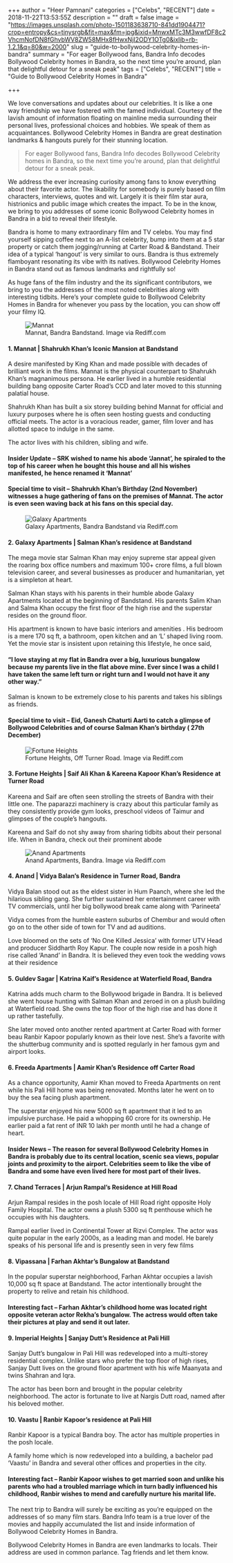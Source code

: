 +++
author = "Heer Pamnani"
categories = ["Celebs", "RECENT"]
date = 2018-11-22T13:53:55Z
description = ""
draft = false
image = "https://images.unsplash.com/photo-1501183638710-841dd1904471?crop=entropy&cs=tinysrgb&fit=max&fm=jpg&ixid=MnwxMTc3M3wwfDF8c2VhcmNofDN8fGhvbWV8ZW58MHx8fHwxNjI2ODY1OTg0&ixlib=rb-1.2.1&q=80&w=2000"
slug = "guide-to-bollywood-celebrity-homes-in-bandra"
summary = "For eager Bollywood fans, Bandra Info decodes Bollywood Celebrity homes in Bandra, so the next time you&#8217;re around, plan that delightful detour for a sneak peak"
tags = ["Celebs", "RECENT"]
title = "Guide to Bollywood Celebrity Homes in Bandra"

+++


<p>We love conversations and updates about our celebrities. It is like a one way friendship we have fostered with the famed individual. Courtesy of the lavish amount of information floating on mainline media surrounding their personal lives, professional choices and hobbies. We speak of them as acquaintances. Bollywood Celebrity Homes in Bandra are great destination landmarks &amp; hangouts purely for their stunning location.</p>
<blockquote><p>For eager Bollywood fans, Bandra Info decodes Bollywood Celebrity homes in Bandra, so the next time you&#8217;re around, plan that delightful detour for a sneak peak.</p></blockquote>
<p>We address the ever increasing curiosity among fans to know everything about their favorite actor. The likability for somebody is purely based on film characters, interviews, quotes and wit. Largely it is their film star aura, histrionics and public image which creates the impact. To be in the know, we bring to you addresses of some iconic Bollywood Celebrity homes in Bandra in a bid to reveal their lifestyle.</p>
<p>Bandra is home to many extraordinary film and TV celebs. You may find yourself sipping coffee next to an A-list celebrity, bump into them at a 5 star property or catch them jogging/running at Carter Road &amp; Bandstand. Their idea of a typical &#8216;hangout&#8217; is very similar to ours. Bandra is thus extremely flamboyant resonating its vibe with its natives. Bollywood Celebrity Homes in Bandra stand out as famous landmarks and rightfully so!</p>
<p>As huge fans of the film industry and the its significant contributors, we bring to you the addresses of the most noted celebrities along with interesting tidbits. Here&#8217;s your complete guide to Bollywood Celebrity Homes in Bandra for whenever you pass by the location, you can show off your filmy IQ.</p>
<figure class="image regular"><picture><source srcset="https://d2ijz6o5xay1xq.cloudfront.net/account_4266/mannat_1709d67ed4442ef6ef7d872186cc347b_800.jpg 1x" media="(max-width: 768px)" /><source srcset="https://d2ijz6o5xay1xq.cloudfront.net/account_4266/mannat_1709d67ed4442ef6ef7d872186cc347b_800.jpg 1x" media="(min-width: 769px)" /><img src="https://i0.wp.com/d2ijz6o5xay1xq.cloudfront.net/account_4266/mannat_1709d67ed4442ef6ef7d872186cc347b_800.jpg?w=850&#038;ssl=1" alt="Mannat" data-recalc-dims="1" /></picture><figcaption>Mannat, Bandra Bandstand. Image via Rediff.com</figcaption></figure>
<h4>1. Mannat | Shahrukh Khan&#8217;s Iconic Mansion at Bandstand</h4>
<p>A desire manifested by King Khan and made possible with decades of brilliant work in the films. Mannat is the physical counterpart to Shahrukh Khan&#8217;s magnanimous persona. He earlier lived in a humble residential building bang opposite Carter Road&#8217;s CCD and later moved to this stunning palatial house.</p>
<p>Shahrukh Khan has built a six storey building behind Mannat for official and luxury purposes where he is often seen hosting guests and conducting official meets. The actor is a voracious reader, gamer, film lover and has allotted space to indulge in the same.</p>
<p>The actor lives with his children, sibling and wife.</p>
<h4>Insider Update &#8211; SRK wished to name his abode &#8216;Jannat&#8217;, he spiraled to the top of his career when he bought this house and all his wishes manifested, he hence renamed it &#8216;Mannat&#8217;</h4>
<h4>Special time to visit &#8211; Shahrukh Khan&#8217;s Birthday (2nd November) witnesses a huge gathering of fans on the premises of Mannat. The actor is even seen waving back at his fans on this special day.</h4>
<figure class="image regular"><picture><source srcset="https://d2ijz6o5xay1xq.cloudfront.net/account_4266/galaxy_709a2808057af97333508957ea1273f3_800.jpg 1x" media="(max-width: 768px)" /><source srcset="https://d2ijz6o5xay1xq.cloudfront.net/account_4266/galaxy_709a2808057af97333508957ea1273f3_800.jpg 1x" media="(min-width: 769px)" /><img src="https://i1.wp.com/d2ijz6o5xay1xq.cloudfront.net/account_4266/galaxy_709a2808057af97333508957ea1273f3_800.jpg?w=850&#038;ssl=1" alt="Galaxy Apartments" data-recalc-dims="1" /></picture><figcaption>Galaxy Apartments, Bandra Bandstand via Rediff.com</figcaption></figure>
<h4>2. Galaxy Apartments | Salman Khan&#8217;s residence at Bandstand</h4>
<p>The mega movie star Salman Khan may enjoy supreme star appeal given the roaring box office numbers and maximum 100+ crore films, a full blown television career, and several businesses as producer and humanitarian, yet is a simpleton at heart.</p>
<p>Salman Khan stays with his parents in their humble abode Galaxy Apartments located at the beginning of Bandstand. His parents Salim Khan and Salma Khan occupy the first floor of the high rise and the superstar resides on the ground floor.</p>
<p>His apartment is known to have basic interiors and amenities . His bedroom is a mere 170 sq ft, a bathroom, open kitchen and an &#8216;L&#8217; shaped living room. Yet the movie star is insistent upon retaining this lifestyle, he once said,</p>
<h4>“I love staying at my flat in Bandra over a big, luxurious bungalow because my parents live in the flat above mine. Ever since I was a child I have taken the same left turn or right turn and I would not have it any other way.&#8221;</h4>
<p>Salman is known to be extremely close to his parents and takes his siblings as friends.</p>
<h4>Special time to visit &#8211; Eid, Ganesh Chaturti Aarti to catch a glimpse of Bollywood Celebrities and of course Salman Khan&#8217;s birthday ( 27th December)</h4>
<figure class="image regular"><picture><source srcset="https://d2ijz6o5xay1xq.cloudfront.net/account_4266/sak_ba19d6fbbbdd61f7e673f9a3db155970_800.jpg 1x" media="(max-width: 768px)" /><source srcset="https://d2ijz6o5xay1xq.cloudfront.net/account_4266/sak_ba19d6fbbbdd61f7e673f9a3db155970_800.jpg 1x" media="(min-width: 769px)" /><img src="https://i2.wp.com/d2ijz6o5xay1xq.cloudfront.net/account_4266/sak_ba19d6fbbbdd61f7e673f9a3db155970_800.jpg?w=850&#038;ssl=1" alt="Fortune Heights" data-recalc-dims="1" /></picture><figcaption>Fortune Heights, Off Turner Road. Image via Rediff.com</figcaption></figure>
<h4>3. Fortune Heights | Saif Ali Khan &amp; Kareena Kapoor Khan&#8217;s Residence at Turner Road</h4>
<p>Kareena and Saif are often seen strolling the streets of Bandra with their little one. The paparazzi machinery is crazy about this particular family as they consistently provide gym looks, preschool videos of Taimur and glimpses of the couple&#8217;s hangouts.</p>
<p>Kareena and Saif do not shy away from sharing tidbits about their personal life. When in Bandra, check out their prominent abode</p>
<figure class="image regular"><picture><source srcset="https://d2ijz6o5xay1xq.cloudfront.net/account_4266/anand_38bb648faf91a49393fe8a4ecbea4f97_800.jpg 1x" media="(max-width: 768px)" /><source srcset="https://d2ijz6o5xay1xq.cloudfront.net/account_4266/anand_38bb648faf91a49393fe8a4ecbea4f97_800.jpg 1x" media="(min-width: 769px)" /><img src="https://i2.wp.com/d2ijz6o5xay1xq.cloudfront.net/account_4266/anand_38bb648faf91a49393fe8a4ecbea4f97_800.jpg?w=850&#038;ssl=1" alt="Anand Apartments" data-recalc-dims="1" /></picture><figcaption>Anand Apartments, Bandra. Image via Rediff.com</figcaption></figure>
<h4>4. Anand | Vidya Balan&#8217;s Residence in Turner Road, Bandra</h4>
<p>Vidya Balan stood out as the eldest sister in Hum Paanch, where she led the hilarious sibling gang. She further sustained her entertainment career with TV commercials, until her big bollywood break came along with &#8216;Parineeta&#8217;</p>
<p>Vidya comes from the humble eastern suburbs of Chembur and would often go on to the other side of town for TV and ad auditions.</p>
<p>Love bloomed on the sets of &#8216;No One Killed Jessica&#8217; with former UTV Head and producer Siddharth Roy Kapur. The couple now reside in a posh high rise called &#8216;Anand&#8217; in Bandra. It is believed they even took the wedding vows at their residence</p>
<h4>5. Guldev Sagar | Katrina Kaif&#8217;s Residence at Waterfield Road, Bandra</h4>
<p>Katrina adds much charm to the Bollywood brigade in Bandra. It is believed she went house hunting with Salman Khan and zeroed in on a plush building at Waterfield road. She owns the top floor of the high rise and has done it up rather tastefully.</p>
<p>She later moved onto another rented apartment at Carter Road with former beau Ranbir Kapoor popularly known as their love nest. She&#8217;s a favorite with the shutterbug community and is spotted regularly in her famous gym and airport looks.</p>
<h4>6. Freeda Apartments | Aamir Khan&#8217;s Residence off Carter Road</h4>
<p>As a chance opportunity, Aamir Khan moved to Freeda Apartments on rent while his Pali Hill home was being renovated. Months later he went on to buy the sea facing plush apartment.</p>
<p>The superstar enjoyed his new 5000 sq ft apartment that it led to an impulsive purchase. He paid a whopping 60 crore for its ownership. He earlier paid a fat rent of INR 10 lakh per month until he had a change of heart.</p>
<h4>Insider News &#8211; The reason for several Bollywood Celebrity Homes in Bandra is probably due to its central location, scenic sea views, popular joints and proximity to the airport. Celebrities seem to like the vibe of Bandra and some have even lived here for most part of their lives.</h4>
<h4>7. Chand Terraces | Arjun Rampal&#8217;s Residence at Hill Road</h4>
<p>Arjun Rampal resides in the posh locale of Hill Road right opposite Holy Family Hospital. The actor owns a plush 5300 sq ft penthouse which he occupies with his daughters.</p>
<p>Rampal earlier lived in Continental Tower at Rizvi Complex. The actor was quite popular in the early 2000s, as a leading man and model. He barely speaks of his personal life and is presently seen in very few films</p>
<h4>8. Vipassana | Farhan Akhtar&#8217;s Bungalow at Bandstand</h4>
<p>In the popular superstar neighborhood, Farhan Akhtar occupies a lavish 10,000 sq ft space at Bandstand. The actor intentionally brought the property to relive and retain his childhood.</p>
<h4>Interesting fact &#8211; Farhan Akhtar&#8217;s childhood home was located right opposite veteran actor Rekha&#8217;s bungalow. The actress would often take their pictures at play and send it out later.</h4>
<h4>9. Imperial Heights | Sanjay Dutt&#8217;s Residence at Pali Hill</h4>
<p>Sanjay Dutt&#8217;s bungalow in Pali Hill was redeveloped into a multi-storey residential complex. Unlike stars who prefer the top floor of high rises, Sanjay Dutt lives on the ground floor apartment with his wife Maanyata and twins Shahran and Iqra.</p>
<p>The actor has been born and brought in the popular celebrity neighborhood. The actor is fortunate to live at Nargis Dutt road, named after his beloved mother.</p>
<h4>10. Vaastu | Ranbir Kapoor&#8217;s residence at Pali Hill</h4>
<p>Ranbir Kapoor is a typical Bandra boy. The actor has multiple properties in the posh locale.</p>
<p>A family home which is now redeveloped into a building, a bachelor pad &#8216;Vaastu&#8217; in Bandra and several other offices and properties in the city.</p>
<h4>Interesting fact &#8211; Ranbir Kapoor wishes to get married soon and unlike his parents who had a troubled marriage which in turn badly influenced his childhood, Ranbir wishes to mend and carefully nurture his marital life.</h4>
<p>The next trip to Bandra will surely be exciting as you&#8217;re equipped on the addresses of so many film stars. Bandra Info team is a true lover of the movies and happily accumulated the list and inside information of Bollywood Celebrity Homes in Bandra.</p>
<p>Bollywood Celebrity Homes in Bandra are even landmarks to locals. Their address are used in common parlance. Tag friends and let them know.</p>
<h2></h2>
<p><!-- strchf script --><script>        if(window.strchfSettings === undefined) window.strchfSettings = {};    window.strchfSettings.stats = {url: "https://urban-wiz.storychief.io/guide-to-bollywood-celebrity-homes-in-bandra?id=1830627712&type=2",title: "Guide to Bollywood Celebrity Homes in Bandra",id: "5898643e-cb57-4197-adf1-22d855b8bf1d"};            (function(d, s, id) {      var js, sjs = d.getElementsByTagName(s)[0];      if (d.getElementById(id)) {window.strchf.update(); return;}      js = d.createElement(s); js.id = id;      js.src = "https://d37oebn0w9ir6a.cloudfront.net/scripts/v0/strchf.js";      js.async = true;      sjs.parentNode.insertBefore(js, sjs);    }(document, 'script', 'storychief-jssdk'))    </script><!-- End strchf script --></p>



